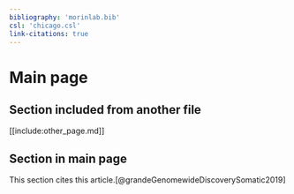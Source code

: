 ```yaml
---
bibliography: 'morinlab.bib'
csl: 'chicago.csl'
link-citations: true
---
```


# Main page

## Section included from another file

[[include:other_page.md]]

## Section in main page

This section cites this article.[@grandeGenomewideDiscoverySomatic2019]


